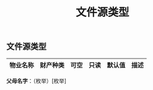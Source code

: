 ﻿---
title: 文件源类型
second_title: Aspose.Cells Cloud Documen
type: docs
url: /zh/specification/model/filesourcetype/
description: Aspose.Cells 云模型规范：FileSourceType。轻松处理 Excel 和其他电子表格文档，具有打开、生成、编辑、拆分、合并、比较和转换等功能
weight: 50
---
## **文件源类型**

 

|物业名称|财产种类|可空|只读|默认值|描述|
|:- |:- |:- |:- |:- |:- |

**父母名字**：（枚举）[枚举]